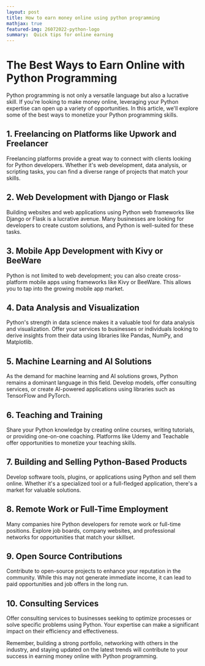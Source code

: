 ```yaml
---
layout: post
title: How to earn money online using python programming 
mathjax: true
featured-img: 26072022-python-logo
summary:  Quick tips for online earning
---
```



# The Best Ways to Earn Online with Python Programming

Python programming is not only a versatile language but also a lucrative skill. If you're looking to make money online, leveraging your Python expertise can open up a variety of opportunities. In this article, we'll explore some of the best ways to monetize your Python programming skills.

## 1. **Freelancing on Platforms like Upwork and Freelancer**

Freelancing platforms provide a great way to connect with clients looking for Python developers. Whether it's web development, data analysis, or scripting tasks, you can find a diverse range of projects that match your skills.

## 2. **Web Development with Django or Flask**

Building websites and web applications using Python web frameworks like Django or Flask is a lucrative avenue. Many businesses are looking for developers to create custom solutions, and Python is well-suited for these tasks.

## 3. **Mobile App Development with Kivy or BeeWare**

Python is not limited to web development; you can also create cross-platform mobile apps using frameworks like Kivy or BeeWare. This allows you to tap into the growing mobile app market.

## 4. **Data Analysis and Visualization**

Python's strength in data science makes it a valuable tool for data analysis and visualization. Offer your services to businesses or individuals looking to derive insights from their data using libraries like Pandas, NumPy, and Matplotlib.

## 5. **Machine Learning and AI Solutions**

As the demand for machine learning and AI solutions grows, Python remains a dominant language in this field. Develop models, offer consulting services, or create AI-powered applications using libraries such as TensorFlow and PyTorch.

## 6. **Teaching and Training**

Share your Python knowledge by creating online courses, writing tutorials, or providing one-on-one coaching. Platforms like Udemy and Teachable offer opportunities to monetize your teaching skills.

## 7. **Building and Selling Python-Based Products**

Develop software tools, plugins, or applications using Python and sell them online. Whether it's a specialized tool or a full-fledged application, there's a market for valuable solutions.

## 8. **Remote Work or Full-Time Employment**

Many companies hire Python developers for remote work or full-time positions. Explore job boards, company websites, and professional networks for opportunities that match your skillset.

## 9. **Open Source Contributions**

Contribute to open-source projects to enhance your reputation in the community. While this may not generate immediate income, it can lead to paid opportunities and job offers in the long run.

## 10. **Consulting Services**

Offer consulting services to businesses seeking to optimize processes or solve specific problems using Python. Your expertise can make a significant impact on their efficiency and effectiveness.

Remember, building a strong portfolio, networking with others in the industry, and staying updated on the latest trends will contribute to your success in earning money online with Python programming.
